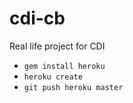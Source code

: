cdi-cb
======

Real life project for CDI

- `gem install heroku`
- `heroku create`
- `git push heroku master`
